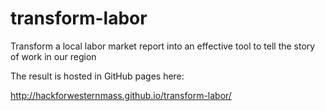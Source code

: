 transform-labor
===============

Transform a local labor market report into an effective tool to tell the story of work in our region

The result is hosted in GitHub pages here:

http://hackforwesternmass.github.io/transform-labor/
